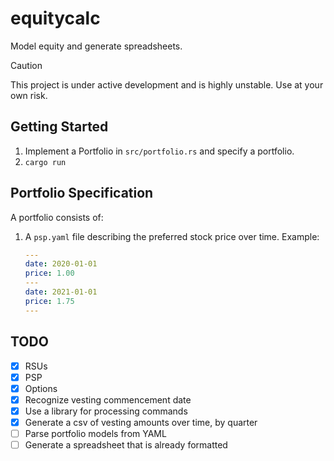 # equitycalc

Model equity and generate spreadsheets.

> [!CAUTION]
> This project is under active development and is highly unstable. Use at your own risk.

## Getting Started
1. Implement a Portfolio in `src/portfolio.rs` and specify a portfolio.
1. `cargo run`

## Portfolio Specification

A portfolio consists of:

1. A `psp.yaml` file describing the preferred stock price over time. Example:
    ```yaml
    ---
    date: 2020-01-01
    price: 1.00
    ---
    date: 2021-01-01
    price: 1.75
    ---
    ```

## TODO
- [x] RSUs
- [x] PSP
- [x] Options
- [x] Recognize vesting commencement date
- [x] Use a library for processing commands
- [x] Generate a csv of vesting amounts over time, by quarter
- [ ] Parse portfolio models from YAML
- [ ] Generate a spreadsheet that is already formatted
